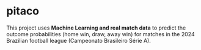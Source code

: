 # pitaco
This project uses **Machine Learning and real match data** to predict the outcome probabilities (home win, draw, away win) for matches in the 2024 Brazilian football league (Campeonato Brasileiro Série A).

